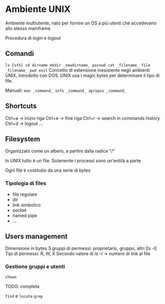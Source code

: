 # Ambiente UNIX

Ambiente multiutente, nato per fornire un OS a più utenti che accedevano allo stesso mainframe.

Procedura di _login_ e _logout_

## Comandi
`
ls [sth]
cd dirname
mkdir _newdirname_
passwd
cat _filename_
file _filename_
pwd
exit
`
Concetto di estensione inesistente negli ambienti UNIX, introdotto con DOS. UNIX usa i magic bytes per determinare il tipo di file.

Manuali:
`
man _command_
info _command_
apropos _command_
`
## Shortcuts
Ctrl+a -> inizio riga
Ctrl+e -> fine riga
Ctrl+r -> search in commands history
Ctrl+d -> logout
...

## Filesystem
Organizzato come un albero, a partire dalla radice "/"

In UNIX tutto è un file. Solamente i processi sono un'entità a parte

Ogni file è costitutio da una serie di bytes

### Tipologia di files
 - file regolare
 - dir
 - link simbolico
 - socket
 - named pipe
 - ...

## Users management
Dimensione in bytes
3 gruppi di permessi: proprietario, gruppo, altri [ls -l]
Tipi di permessi: R, W, X
Secondo valore di _ls -l_ -> numero di link al file

### Gestione gruppi e utenti
`chown`

TODO: completa

`find` e `locate`
`grep`


